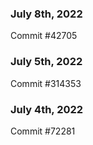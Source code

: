 ### July 8th, 2022

Commit #42705

### July 5th, 2022

Commit #314353


### July 4th, 2022

Commit #72281
